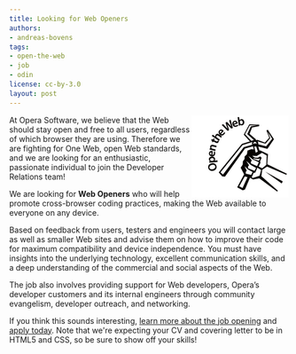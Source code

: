 ```yaml
---
title: Looking for Web Openers
authors:
- andreas-bovens
tags:
- open-the-web
- job
- odin
license: cc-by-3.0
layout: post
---
```


<img src="/blog/looking-for-web-openers/logo.png" alt="Open the Web logo" title="Open the Web" style="float: right;" />
<p>At Opera Software, we believe that the Web should stay open and free to all users, regardless of which browser they are using. Therefore we are fighting for One Web, open Web standards, and we are looking for an
enthusiastic, passionate individual to join the Developer Relations team!</p>
<p>We are looking for <strong>Web Openers</strong> who will help promote cross-browser coding practices, making the Web available to everyone on any device.</p>
<p>Based on feedback from users, testers and engineers you will contact large as well as smaller Web sites and advise them on how to improve their code for maximum compatibility and device independence. You must have insights into the underlying technology, excellent communication skills, and a deep understanding of the commercial and social aspects of the Web.</p>
<p>The job also involves providing support for Web developers, Opera’s developer customers and its internal engineers through community evangelism, developer outreach, and networking.</p>
<p>If you think this sounds interesting, <a href="http://www.opera.com/company/jobs/opening/31/">learn more about the job opening</a> and <a href="http://www.opera.com/company/jobs/apply.dml?id=31">apply today</a>. Note that we&#39;re expecting your CV and covering letter to be in HTML5 and CSS, so be sure to show off your skills!</p>
